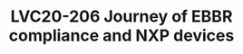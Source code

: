 ---
categories:
- lvc20
description: 'Chat live with the speakers during the broadcast time here: https://linaroconnect.slack.com/archives/C01B157FTNZ<br><br><br><br>Abstract:<br>The
  Embedded Base Boot Requirements(EBBR) specification defines requirements for embedded
  systems to enable inter-operability between SoCs, hardware platforms, firmware implementations,
  and operating system distributions. EBBR is targeted at making operating system/distros
  agnostic to platform. Same operating system image should run on any hardware with
  a well-defined firmware interface which is EBBR compliant.<br><br>There has been
  a significant work going on in U-boot with regards to EBBR in the open-source community.
  Various features like bootefi are already available with many other features in
  queue.<br><br>This presentation aims at explaining how EBBR specifications gets
  mapped to NXP platforms and demonstrating EBBR compliance for NXP platform. The
  reference boot-architecture will be based on TFA, u-boot, device-trees, Linux and
  OPTEE (for secure uefi flow). This will demonstrate distros like SUSE running on
  NXP SoCs using bootefi command, secure uefi flow, etc<br><br>Also efforts are going
  to ensure that the U-boot is EBBR compliant by running FWTS, SCT for EBBR. The idea
  is to make the u-boot feature complete and can be demonstrated as EBBR compliance
  on NXP devices.'
image: /assets/images/featured-images/lvc20/LVC20-206.png
session_id: LVC20-206
session_room: '[Track 2] Linux/Android'
session_slot:
  end_time: 2020-09-23 09:40
  start_time: 2020-09-23 09:15
session_speakers:
- speaker_bio: I am computer Science Engineering graduate with almost 18 years of
    continuous experience in Embedded systems, Linux BSP, Unix, operating system internals,
    device drivers, boot loaders, Flash, DDR, Ethernet, SATA, USB, wireless, networking,
    etc, and open source software. Very good hold on PowerPC and ARM architectures.
    Representing NXP in various open source projects of ARM ecosystem, distros and
    CIs like Linaro(LSK), Preempt RT, Yocto, SUSE..&lt;br&gt;&lt;br&gt;I have been
    involved in various bring up, BSP code development and open source up-streaming
    of these BSPs for various NXP SoCs of QorIQ, Qonverge and Layerscape series. This
    includes MPC8323, MPC8360, P1020, P1010, P2020, BSC9131, BSC9132, B4860, T1040,
    LS2088A, LS1012A, LS1088A for u-boot and Linux. I have been working as software
    IP owner for various areas like TDM, ethernet, DDR, Flash controller, heterogenous
    systems, multicore, AMP, etc.&lt;br&gt;&lt;br&gt;Currently playing the role of
    System Software architect which involves SoC feasibility and laying out the BSP
    software architecture for the NXP devices for wireless, networking and IoT use
    cases. Key areas include Platform software, u-boot, linux and device drivers.
  speaker_company: NXP Semiconductor Noida
  speaker_image: http://avatars.sched.co/9/de/8935394/avatar.jpg.320x320px.jpg?dd6
  speaker_name: Poonam Aggrwal
  speaker_position: Technical Software manager
  speaker_role: attendee, speaker
- speaker_bio: 'Around 15 years of experience of working on embedded software : C-programming,
    BSP, u-boot, Linux, Enablement of Real-time solutions, various device drivers,
    u-boot custodian fsl-qoriq, mpc85xx maintainer&lt;br&gt;&lt;br&gt;'
  speaker_company: NXP
  speaker_image: http://avatars.sched.co/a/84/10893750/avatar.jpg.320x320px.jpg?a03
  speaker_name: Priyanka Jain
  speaker_position: Embedded Software Engineer
  speaker_role: attendee, speaker
- speaker_bio: Linux kernel developer with a taste for networking and performance
  speaker_company: Linaro
  speaker_image: http://avatars.sched.co/e/a0/7234895/avatar.jpg.320x320px.jpg?dcc
  speaker_name: Ilias Apalodimas
  speaker_position: Tech Lead
  speaker_role: attendee, speaker
session_track: Boot Architecture
tag: session
tags: Boot Architecture
title: LVC20-206 Journey of EBBR compliance and NXP devices
amazon_s3_presentation_url: https://static.linaro.org/connect/lvc20/presentations/LVC20-206-0.pdf
amazon_s3_video_url: https://static.linaro.org/connect/lvc20/videos/lvc20-206.mp4
---
